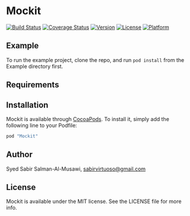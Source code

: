 # Mockit

[![Build Status](https://travis-ci.org/sabirvirtuoso/Mockit.svg?branch=master)](https://travis-ci.org/sabirvirtuoso/Mockit)
[![Coverage Status](https://coveralls.io/repos/github/sabirvirtuoso/Mockit/badge.svg?branch=master)](https://coveralls.io/github/sabirvirtuoso/Mockit?branch=master)
[![Version](https://img.shields.io/cocoapods/v/Mockit.svg?style=flat)](http://cocoapods.org/pods/Mockit)
[![License](https://img.shields.io/cocoapods/l/Mockit.svg?style=flat)](http://cocoapods.org/pods/Mockit)
[![Platform](https://img.shields.io/cocoapods/p/Mockit.svg?style=flat)](http://cocoapods.org/pods/Mockit)

## Example

To run the example project, clone the repo, and run `pod install` from the Example directory first.

## Requirements

## Installation

Mockit is available through [CocoaPods](http://cocoapods.org). To install
it, simply add the following line to your Podfile:

```ruby
pod "Mockit"
```

## Author

Syed Sabir Salman-Al-Musawi, sabirvirtuoso@gmail.com

## License

Mockit is available under the MIT license. See the LICENSE file for more info.
